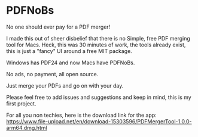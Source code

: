 # PDFNoBs
No one should ever pay for a PDF merger!

I made this out of sheer disbelief that there is no Simple, free PDF merging tool for Macs. Heck, this was 30 minutes of work, the tools already exist, this is just a "fancy" UI around a free MIT package.

Windows has PDF24 and now Macs have PDFNoBs.

No ads, no payment, all open source.

Just merge your PDFs and go on with your day.

Please feel free to add issues and suggestions and keep in mind, this is my first project.

For all you non techies, here is the download link for the app: 
https://www.file-upload.net/en/download-15303596/PDFMergerTool-1.0.0-arm64.dmg.html
